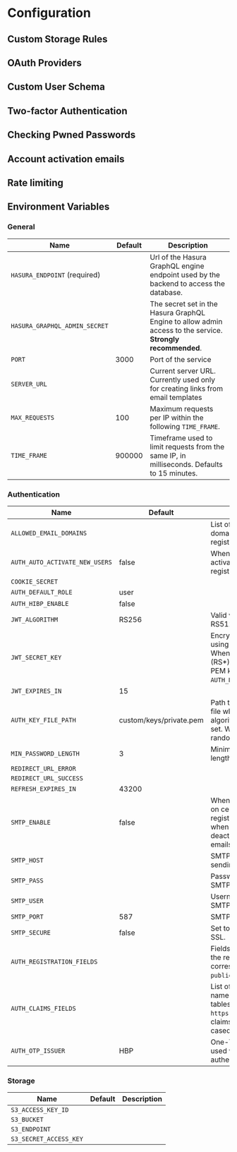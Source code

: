# Configuration

## Custom Storage Rules

## OAuth Providers

## Custom User Schema

## Two-factor Authentication

## Checking Pwned Passwords

## Account activation emails

## Rate limiting

## Environment Variables

### General

| Name                          | Default | Description                                                                                                 |
| ----------------------------- | ------- | ----------------------------------------------------------------------------------------------------------- |
| `HASURA_ENDPOINT` (required)  |         | Url of the Hasura GraphQL engine endpoint used by the backend to access the database.                       |
| `HASURA_GRAPHQL_ADMIN_SECRET` |         | The secret set in the Hasura GraphQL Engine to allow admin access to the service. **Strongly recommended**. |
| `PORT`                        | 3000    | Port of the service                                                                                         |
| `SERVER_URL`                  |         | Current server URL. Currently used only for creating links from email templates                             |
| `MAX_REQUESTS`                | 100     | Maximum requests per IP within the following `TIME_FRAME`.                                                  |
| `TIME_FRAME`                  | 900000  | Timeframe used to limit requests from the same IP, in milliseconds. Defaults to 15 minutes.                 |

### Authentication

| Name                           | Default                 | Description                                                                                                                                                                                  |
| ------------------------------ | ----------------------- | -------------------------------------------------------------------------------------------------------------------------------------------------------------------------------------------- |
| `ALLOWED_EMAIL_DOMAINS`        |                         | List of comma-separated email domain names that are allowed to register.                                                                                                                     |
| `AUTH_AUTO_ACTIVATE_NEW_USERS` | false                   | When set to true, automatically activate the users once registererd.                                                                                                                         |
| `COOKIE_SECRET`                |                         |                                                                                                                                                                                              |
| `AUTH_DEFAULT_ROLE`            | user                    |                                                                                                                                                                                              |
| `AUTH_HIBP_ENABLE`             | false                   |                                                                                                                                                                                              |
| `JWT_ALGORITHM`                | RS256                   | Valid values: RS256, RS384, RS512, HS256, HS384, HS512                                                                                                                                       |
| `JWT_SECRET_KEY`               |                         | Encryption secret. Required when using a SHA (RS*) algorithm. When using a RSA algorithm (RS*), should contain a valid RSA PEM key, otherwise `AUTH_KEY_FILE_PATH` will be used.             |
| `JWT_EXPIRES_IN`               | 15                      |                                                                                                                                                                                              |
| `AUTH_KEY_FILE_PATH`           | custom/keys/private.pem | Path to the RSA PEM private key file when using a RSA (RS\*) algorithm and no `JWT_SECRET_KEY` is set. When used, will create a random key if the file is not found.                         |
| `MIN_PASSWORD_LENGTH`          | 3                       | Minimum allowed password length.                                                                                                                                                             |
| `REDIRECT_URL_ERROR`           |                         |                                                                                                                                                                                              |
| `REDIRECT_URL_SUCCESS`         |                         |                                                                                                                                                                                              |
| `REFRESH_EXPIRES_IN`           | 43200                   |                                                                                                                                                                                              |
| `SMTP_ENABLE`                  | false                   | When set to true, emails are sent on certain steps, like after registration for account activation when autoactivation is deactivated, or for changing emails or passwords                   |
| `SMTP_HOST`                    |                         | SMTP server path to use for sending emails.                                                                                                                                                  |
| `SMTP_PASS`                    |                         | Password to authenticate on the SMTP server.                                                                                                                                                 |
| `SMTP_USER`                    |                         | Username to authenticate on the SMTP server.                                                                                                                                                 |
| `SMTP_PORT`                    | 587                     | SMTP server port.                                                                                                                                                                            |
| `SMTP_SECURE`                  | false                   | Set to true when the SMTP uses SSL.                                                                                                                                                          |
| `AUTH_REGISTRATION_FIELDS`     |                         | Fields that need to be passed on to the registration patload, and that correspond to columns of the `public.users`table.                                                                     |
| `AUTH_CLAIMS_FIELDS`           |                         | List of comma-separated column names from the `public.users` tables that will be added to the `https://hasura.io/jwt/claims`JWT claims. Column names are kebab-cased and prefixed with `x-`. |
| `AUTH_OTP_ISSUER`              | HBP                     | One-Time Password issuer name used with Muti-factor authentication.                                                                                                                          |

### Storage

| Name                   | Default | Description |
| ---------------------- | ------- | ----------- |
| `S3_ACCESS_KEY_ID`     |         |             |
| `S3_BUCKET`            |         |             |
| `S3_ENDPOINT`          |         |             |
| `S3_SECRET_ACCESS_KEY` |         |             |
